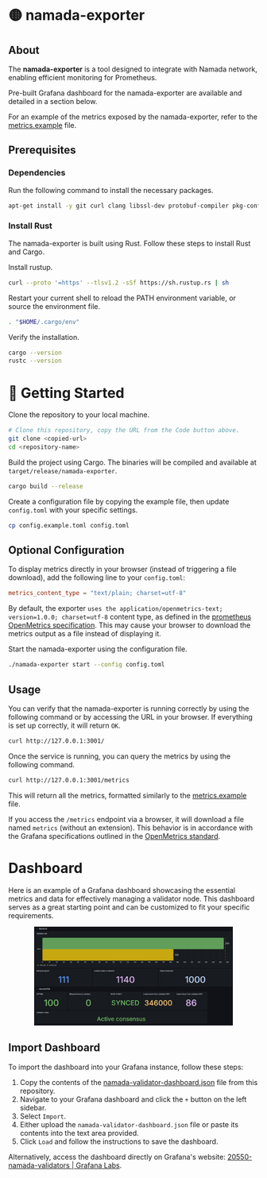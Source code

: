 # 🟡 namada-exporter

## About 

The **namada-exporter** is a tool designed to integrate with Namada network, enabling efficient monitoring for Prometheus.

Pre-built Grafana dashboard for the namada-exporter are available and detailed in a section below.

For an example of the metrics exposed by the namada-exporter, refer to the [metrics.example](metrics.example) file.

## Prerequisites

### Dependencies
Run the following command to install the necessary packages.

```bash
apt-get install -y git curl clang libssl-dev protobuf-compiler pkg-config
```

### Install Rust
The namada-exporter is built using Rust. Follow these steps to install Rust and Cargo.

Install rustup.
```sh
curl --proto '=https' --tlsv1.2 -sSf https://sh.rustup.rs | sh
```
Restart your current shell to reload the PATH environment variable, or source the environment file.
```sh
. "$HOME/.cargo/env" 
```

Verify the installation.
```sh
cargo --version
rustc --version
```

# 🚀 Getting Started

Clone the repository to your local machine.
```sh
# Clone this repository, copy the URL from the Code button above.
git clone <copied-url>
cd <repository-name>
```

Build the project using Cargo. The binaries will be compiled and available at `target/release/namada-exporter`.
```sh 
cargo build --release
```

Create a configuration file by copying the example file, then update `config.toml` with your specific settings.
```sh 
cp config.example.toml config.toml
```
## Optional Configuration

To display metrics directly in your browser (instead of triggering a file download), add the following line to your `config.toml`:

```toml
metrics_content_type = "text/plain; charset=utf-8"
```

By default, the exporter ```uses the application/openmetrics-text; version=1.0.0; charset=utf-8``` content type, as defined in the [prometheus OpenMetrics specification](https://github.com/prometheus/OpenMetrics/blob/main/specification/OpenMetrics.md#overall-structure).
This may cause your browser to download the metrics output as a file instead of displaying it.

Start the namada-exporter using the configuration file.
```sh
./namada-exporter start --config config.toml
```

## Usage

You can verify that the namada-exporter is running correctly by using the following command or by accessing the URL in your browser. If everything is set up correctly, it will return `OK`.

```sh
curl http://127.0.0.1:3001/
```

Once the service is running, you can query the metrics by using the following command.

```sh
curl http://127.0.0.1:3001/metrics
```

This will return all the metrics, formatted similarly to the [metrics.example](metrics.example) file.

If you access the `/metrics` endpoint via a browser, it will download a file named `metrics` (without an extension). This behavior is in accordance with the Grafana specifications outlined in the [OpenMetrics standard](https://github.com/prometheus/OpenMetrics/blob/main/specification/OpenMetrics.md#overall-structure).

# Dashboard

Here is an example of a Grafana dashboard showcasing the essential metrics and data for effectively managing a validator node. This dashboard serves as a great starting point and can be customized to fit your specific requirements.

<div style="text-align: center;"><img src="Dashboard-Example.png" alt="Dashboard Example" width="400"/></div>

## Import Dashboard

To import the dashboard into your Grafana instance, follow these steps:

1. Copy the contents of the [namada-validator-dashboard.json](./namada-validator-dashboard.json) file from this repository.
2. Navigate to your Grafana dashboard and click the `+` button on the left sidebar.
3. Select `Import`.
4. Either upload the `namada-validator-dashboard.json` file or paste its contents into the text area provided.
5. Click `Load` and follow the instructions to save the dashboard.

Alternatively, access the dashboard directly on Grafana's website: [20550-namada-validators | Grafana Labs](https://grafana.com/grafana/dashboards/20550-namada-validators/).
